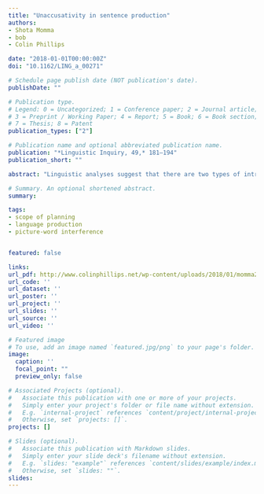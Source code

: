 ```yaml
---
title: "Unaccusativity in sentence production"
authors:
- Shota Momma
- bob
- Colin Phillips

date: "2018-01-01T00:00:00Z"
doi: "10.1162/LING_a_00271"

# Schedule page publish date (NOT publication's date).
publishDate: ""

# Publication type.
# Legend: 0 = Uncategorized; 1 = Conference paper; 2 = Journal article;
# 3 = Preprint / Working Paper; 4 = Report; 5 = Book; 6 = Book section;
# 7 = Thesis; 8 = Patent
publication_types: ["2"]

# Publication name and optional abbreviated publication name.
publication: "*Linguistic Inquiry, 49,* 181–194"
publication_short: ""

abstract: "Linguistic analyses suggest that there are two types of intransitive verbs<b>:</b> unaccusatives, whose sole argument is a patient or theme (e.g., fall), and unergatives, whose sole argument is an agent (e.g., jump).1 Past psycholinguistic experiments suggest that this distinction affects how sentences are processed: for example, it modulates both comprehension processes (Bever and Sanz 1997, Friedmann et al. 2008) and production processes (Kegl 1995, Kim 2006, M. Lee and Thompson 2004, J. Lee and Thompson 2011, McAllister et al. 2009). Given this body of evidence, it is reasonable to assume, as we do here, that this distinction is directly relevant to psycholinguistic theorizing. However, especially in production, exactly how this distinction affects processing is unknown, beyond the suggestion that unaccusatives somehow involve more complex processing than unergatives (see J. Lee and Thompson 2011). Here we examine how real-time planning processes in production differ for unaccusatives and unergatives. We build on previous studies on lookahead effects in sentence planning that show that verbs are planned before a deep object is uttered but not before a deep subject is uttered (Momma, Slevc, and Phillips 2015, 2016). (We use terms like deep subject in a theory-neutral fashion, with no intended commitment to a specific syntactic encoding.) This line of research sheds light on the broader issue of how the theory of argument structure relates to sentence production."

# Summary. An optional shortened abstract.
summary:

tags:
- scope of planning
- language production
- picture-word interference


featured: false

links:
url_pdf: http://www.colinphillips.net/wp-content/uploads/2018/01/momma2018-unaccusative.pdf
url_code: ''
url_dataset: ''
url_poster: ''
url_project: ''
url_slides: ''
url_source: ''
url_video: ''

# Featured image
# To use, add an image named `featured.jpg/png` to your page's folder. 
image:
  caption: ''
  focal_point: ""
  preview_only: false

# Associated Projects (optional).
#   Associate this publication with one or more of your projects.
#   Simply enter your project's folder or file name without extension.
#   E.g. `internal-project` references `content/project/internal-project/index.md`.
#   Otherwise, set `projects: []`.
projects: []

# Slides (optional).
#   Associate this publication with Markdown slides.
#   Simply enter your slide deck's filename without extension.
#   E.g. `slides: "example"` references `content/slides/example/index.md`.
#   Otherwise, set `slides: ""`.
slides:
---
```


